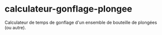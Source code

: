 # calculateur-gonflage-plongee
Calculateur de temps de gonflage d'un ensemble de bouteille de plongées (ou autre).
